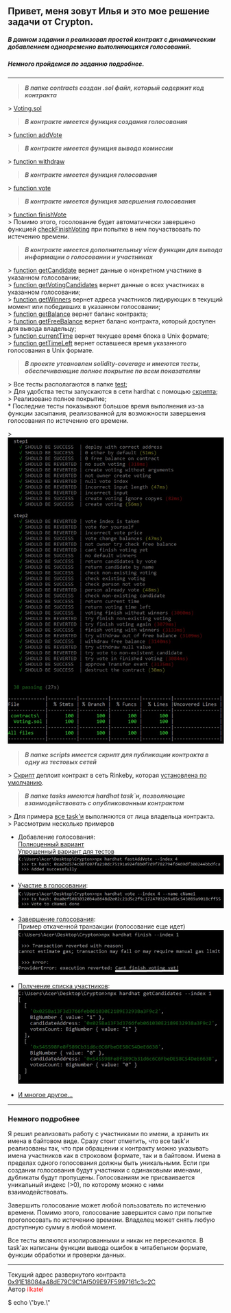 ## Привет, меня зовут Илья и это мое решение задачи от Crypton.

##### В данном задании я реализовал простой контракт с динамическим добавлением одновременно выполняющихся голосований.

##### Немного пройдемся по заданию подробнее.

---

>___В папке contracts создан .sol файл, который содержит код контракта___

\> [Voting.sol](https://github.com/ilkatel/CryptonVoting/blob/d8e84f1d8f62fdcc5c57d203751e0ddf98bcce6d/contracts/Voting.sol#L7)

>___В контракте имеется функция создания голосования___

\> [function addVote](https://github.com/ilkatel/CryptonVoting/blob/d8e84f1d8f62fdcc5c57d203751e0ddf98bcce6d/contracts/Voting.sol#L55)

>___В контракте имеется функция вывода комиссии___

\> [function withdraw](https://github.com/ilkatel/CryptonVoting/blob/d8e84f1d8f62fdcc5c57d203751e0ddf98bcce6d/contracts/Voting.sol#L109)

>___В контракте имеется функция голосования___

\> [function vote](https://github.com/ilkatel/CryptonVoting/blob/d8e84f1d8f62fdcc5c57d203751e0ddf98bcce6d/contracts/Voting.sol#L71)

>___В контракте имеется функция завершения голосования___

\> [function finishVote](https://github.com/ilkatel/CryptonVoting/blob/d8e84f1d8f62fdcc5c57d203751e0ddf98bcce6d/contracts/Voting.sol#L167) <br>
\> Помимо этого, госолование будет автоматически завершено функцией [checkFinishVoting](https://github.com/ilkatel/CryptonVoting/blob/d8e84f1d8f62fdcc5c57d203751e0ddf98bcce6d/contracts/Voting.sol#L147) при попытке в нем поучаствовать по истечению времени.

>___В контракте имеется дополнительныу view функции для вывода информации о голосовании и участниках___

\> [function getCandidate](https://github.com/ilkatel/CryptonVoting/blob/d8e84f1d8f62fdcc5c57d203751e0ddf98bcce6d/contracts/Voting.sol#L99) вернет данные о конкретном участнике в указанном голосовании; <br>
\> [function getVotingCandidates](https://github.com/ilkatel/CryptonVoting/blob/d8e84f1d8f62fdcc5c57d203751e0ddf98bcce6d/contracts/Voting.sol#L103) вернет данные о всех участниках в указанном голосовании; <br>
\> [function getWinners](https://github.com/ilkatel/CryptonVoting/blob/d8e84f1d8f62fdcc5c57d203751e0ddf98bcce6d/contracts/Voting.sol#L143) вернет адреса участников лидирующих в текущий момент или победивших в указанном голосовании; <br>
\> [function getBalance](https://github.com/ilkatel/CryptonVoting/blob/d8e84f1d8f62fdcc5c57d203751e0ddf98bcce6d/contracts/Voting.sol#L171) вернет баланс контракта; <br>
\> [function getFreeBalance](https://github.com/ilkatel/CryptonVoting/blob/d8e84f1d8f62fdcc5c57d203751e0ddf98bcce6d/contracts/Voting.sol#L175) вернет баланс контракта, который доступен для вывода владельцу; <br>
\> [function currentTime](https://github.com/ilkatel/CryptonVoting/blob/d8e84f1d8f62fdcc5c57d203751e0ddf98bcce6d/contracts/Voting.sol#L77) вернет текущее время блока в Unix формате; <br>
\> [function getTimeLeft](https://github.com/ilkatel/CryptonVoting/blob/d8e84f1d8f62fdcc5c57d203751e0ddf98bcce6d/contracts/Voting.sol#L179) вернет оставшееся время указанного голосования в Unix формате.

> ___В проекте утсановлен solidity-coverage и имеются тесты, обеспечивающие полное покрытие по всем показателям___

\> Все тесты располагаются в папке [test](https://github.com/ilkatel/CryptonVoting/blob/d8e84f1d8f62fdcc5c57d203751e0ddf98bcce6d/test/contractTest.js#L4); <br>
\> Для удобства тесты запускаются в сети hardhat с помощью [скрипта](https://github.com/ilkatel/CryptonVoting/blob/d8e84f1d8f62fdcc5c57d203751e0ddf98bcce6d/package.json#L8); <br>
\> Реализовано полное покрытие; <br>
\* Последние тесты показывают большое время выполнения из-за функции засыпания, реализованной для возможности завершения голосования по истечению его времени.

\> ![Покрытие тестов](images/coverage.jpg)

> ___В папке scripts имеется скрипт для публикации контракта в одну из тестовых сетей___

\> [Скрипт](https://github.com/ilkatel/CryptonVoting/blob/d8e84f1d8f62fdcc5c57d203751e0ddf98bcce6d/scripts/deploy.js#L1) деплоит контракт в сеть Rinkeby, которая [установлена по умолчанию](https://github.com/ilkatel/CryptonVoting/blob/d8e84f1d8f62fdcc5c57d203751e0ddf98bcce6d/hardhat.config.js#L19).

> ___В папке tasks имеются hardhat task`и, позволяющие взаимодействовать с опубликованным контрактом___

\> Для примера [все task'и](https://github.com/ilkatel/CryptonVoting/blob/d8e84f1d8f62fdcc5c57d203751e0ddf98bcce6d/tasks/contractTasks.js#L1) выполняются от лица владельца контракта. <br>
\> Рассмотрим несколько примеров
* Добавление голосования:<br>
[Полноценный вариант](https://github.com/ilkatel/CryptonVoting/blob/d8e84f1d8f62fdcc5c57d203751e0ddf98bcce6d/tasks/contractTasks.js#L138)<br>
[Упрощенный вариант для тестов](https://github.com/ilkatel/CryptonVoting/blob/d8e84f1d8f62fdcc5c57d203751e0ddf98bcce6d/tasks/contractTasks.js#L162)<br>
![Добавление голосования](images/task_addVote.jpg)

* [Участие в голосовании](https://github.com/ilkatel/CryptonVoting/blob/d8e84f1d8f62fdcc5c57d203751e0ddf98bcce6d/tasks/contractTasks.js#L208):<br>
![Участие в голосовании](images/task_vote.jpg)

* [Завершение голосования](https://github.com/ilkatel/CryptonVoting/blob/d8e84f1d8f62fdcc5c57d203751e0ddf98bcce6d/tasks/contractTasks.js#L225):<br>
Пример откаченной транзакции (голосование еще идет)<br>
![Завершение голосования](images/task_finish.jpg)

* [Получение списка участников](https://github.com/ilkatel/CryptonVoting/blob/d8e84f1d8f62fdcc5c57d203751e0ddf98bcce6d/tasks/contractTasks.js#L176):<br>
![Получение списка участников](images/task_candidates.jpg)

* [И многое другое...](https://github.com/ilkatel/CryptonVoting/blob/d8e84f1d8f62fdcc5c57d203751e0ddf98bcce6d/tasks/contractTasks.js#L1)

---
### Немного подробнее

Я решил реализовать работу с участниками по имени, а хранить их имена в байтовом виде. Сразу стоит отметить, что все task'и реализованы так, что при обращении к контракту можно указывать имена участников как в строковом формате, так и в байтовом. Имена в пределах одного голосования должны быть уникальными. Если при создании голосования будут участники с одинаковыми именами, дубликаты будут пропущены.
Голосованиям же присваивается уникальный индекс (>0), по которому можно с ними взаимодействовать.

Завершить голосование может любой пользователь по истечению времени. Помимо этого, голосование завершится само при попытке проголосовать по истечению времени.
Владелец может снять любую доступнную сумму в любой момент.

Все тесты являются изолированными и никак не пересекаются.
В task'ах написаны функции вывода ошибок в читабельном формате, функции обработки и проверки данных. 

---

Текущий адрес развернутого контракта [0x91E18084a48dE79C9C1Af509E97F5997161c3c2C](https://rinkeby.etherscan.io/address/0x91E18084a48dE79C9C1Af509E97F5997161c3c2C)<br>
Автор <span style="color: red">ilkatel</span><br>

$ echo \\"bye.\\"
